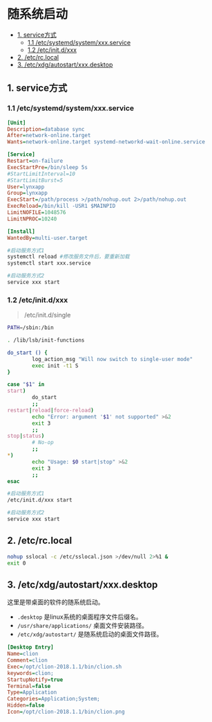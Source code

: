 # 随系统启动

- [1. service方式](#1-service方式)
  - [1.1 /etc/systemd/system/xxx.service](#11-etcsystemdsystemxxxservice)
  - [1.2 /etc/init.d/xxx](#12-etcinitdxxx)
- [2. /etc/rc.local](#2-etcrclocal)
- [3. /etc/xdg/autostart/xxx.desktop](#3-etcxdgautostartxxxdesktop)

## 1. service方式

### 1.1 /etc/systemd/system/xxx.service

```ini
[Unit]
Description=database sync
After=network-online.target
Wants=network-online.target systemd-networkd-wait-online.service

[Service]
Restart=on-failure
ExecStartPre=/bin/sleep 5s
#StartLimitInterval=10
#StartLimitBurst=5
User=lynxapp
Group=lynxapp
ExecStart=/path/process >/path/nohup.out 2>/path/nohup.out
ExecReload=/bin/kill -USR1 $MAINPID
LimitNOFILE=1048576
LimitNPROC=10240

[Install]
WantedBy=multi-user.target
```

```bash
#启动服务方式1
systemctl reload #修改服务文件后，要重新加载
systemctl start xxx.service

#启动服务方式2
service xxx start
```

### 1.2 /etc/init.d/xxx

> /etc/init.d/single

```bash
PATH=/sbin:/bin

. /lib/lsb/init-functions

do_start () {
        log_action_msg "Will now switch to single-user mode"
        exec init -t1 S
}

case "$1" in
start)
        do_start
        ;;
restart|reload|force-reload)
        echo "Error: argument '$1' not supported" >&2
        exit 3
        ;;
stop|status)
        # No-op
        ;;
*)
        echo "Usage: $0 start|stop" >&2
        exit 3
        ;;
esac
```

```bash
#启动服务方式1
/etc/init.d/xxx start

#启动服务方式2
service xxx start
```

## 2. /etc/rc.local

```bash
nohup sslocal -c /etc/sslocal.json >/dev/null 2>%1 &
exit 0
```

## 3. /etc/xdg/autostart/xxx.desktop

这里是带桌面的软件的随系统启动。

- `.desktop` 是linux系统的桌面程序文件后缀名。
- `/usr/share/applications/` 桌面文件安装路径。
- `/etc/xdg/autostart/` 是随系统启动的桌面文件路径。

```ini
[Desktop Entry]
Name=clion
Comment=clion
Exec=/opt/clion-2018.1.1/bin/clion.sh
keywords=clion;
StartupNotify=true
Terminal=false
Type=Application
Categories=Application;System;
Hidden=false
Icon=/opt/clion-2018.1.1/bin/clion.png
```
